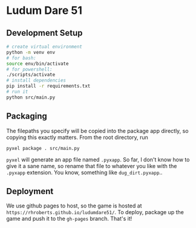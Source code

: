 # Ludum Dare 51

## Development Setup

```bash
# create virtual environment
python -m venv env
# for bash:
source env/bin/activate
# for powershell:
./scripts/activate
# install dependencies
pip install -r requirements.txt
# run it
python src/main.py
```

## Packaging

The filepaths you specify will be copied into the package app directly, so copying this exactly matters. From the root directory, run

```pyxel package . src/main.py```

`pyxel` will generate an app file named `.pyxapp`. So far, I don't know how to give it a sane name, so rename that file to whatever you like with the `.pyxapp` extension. You know, something like `dug_dirt.pyxapp`..

## Deployment

We use github pages to host, so the game is hosted at `https://rhroberts.github.io/ludumdare51/`. To deploy, package up the game and push it to the `gh-pages` branch. That's it!
